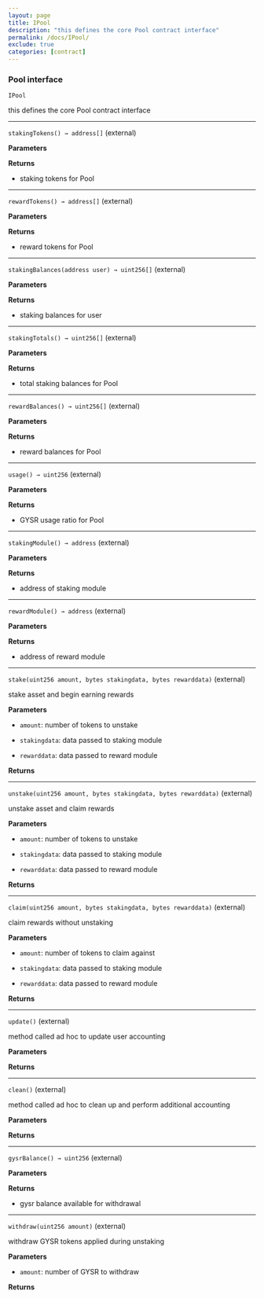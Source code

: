 ```yaml
---
layout: page
title: IPool
description: "this defines the core Pool contract interface"
permalink: /docs/IPool/
exclude: true
categories: [contract]
---
```


### Pool interface



`IPool`

this defines the core Pool contract interface





****

`stakingTokens() → address[]` (external)





**Parameters**  

**Returns**
- staking tokens for Pool


****

`rewardTokens() → address[]` (external)





**Parameters**  

**Returns**
- reward tokens for Pool


****

`stakingBalances(address user) → uint256[]` (external)





**Parameters**  

**Returns**
- staking balances for user


****

`stakingTotals() → uint256[]` (external)





**Parameters**  

**Returns**
- total staking balances for Pool


****

`rewardBalances() → uint256[]` (external)





**Parameters**  

**Returns**
- reward balances for Pool


****

`usage() → uint256` (external)





**Parameters**  

**Returns**
- GYSR usage ratio for Pool


****

`stakingModule() → address` (external)





**Parameters**  

**Returns**
- address of staking module


****

`rewardModule() → address` (external)





**Parameters**  

**Returns**
- address of reward module


****

`stake(uint256 amount, bytes stakingdata, bytes rewarddata)` (external)

stake asset and begin earning rewards




**Parameters**  
- `amount`: number of tokens to unstake

- `stakingdata`: data passed to staking module

- `rewarddata`: data passed to reward module

**Returns**


****

`unstake(uint256 amount, bytes stakingdata, bytes rewarddata)` (external)

unstake asset and claim rewards




**Parameters**  
- `amount`: number of tokens to unstake

- `stakingdata`: data passed to staking module

- `rewarddata`: data passed to reward module

**Returns**


****

`claim(uint256 amount, bytes stakingdata, bytes rewarddata)` (external)

claim rewards without unstaking




**Parameters**  
- `amount`: number of tokens to claim against

- `stakingdata`: data passed to staking module

- `rewarddata`: data passed to reward module

**Returns**


****

`update()` (external)

method called ad hoc to update user accounting



**Parameters**  

**Returns**


****

`clean()` (external)

method called ad hoc to clean up and perform additional accounting



**Parameters**  

**Returns**


****

`gysrBalance() → uint256` (external)





**Parameters**  

**Returns**
- gysr balance available for withdrawal


****

`withdraw(uint256 amount)` (external)

withdraw GYSR tokens applied during unstaking




**Parameters**  
- `amount`: number of GYSR to withdraw

**Returns**


